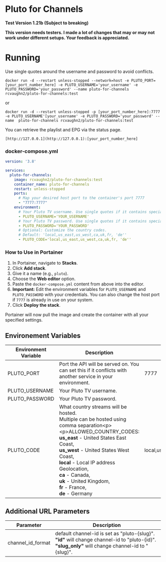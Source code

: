 # Pluto for Channels

**Test Version 1.21b (Subject to breaking)**

**This version needs testers. I made a lot of changes that may or may not work under different setups. Your feedback is appreciated.**



# Running
Use single quotes around the username and password to avoid conflicts.
```
docker run -d --restart unless-stopped --network=host -e PLUTO_PORT=[your_port_number_here] -e PLUTO_USERNAME='your_username' -e PLUTO_PASSWORD='your_password' --name pluto-for-channels rcvaughn2/pluto-for-channels:test
```

or

```
docker run -d --restart unless-stopped -p [your_port_number_here]:7777 -e PLUTO_USERNAME'[your_username' -e PLUTO_PASSWORD='your_password' --name  pluto-for-channels rcvaughn2/pluto-for-channels:test
```

You can retrieve the playlist and EPG via the status page.

```
[http://127.0.0.1](http://127.0.0.1):[your_port_number_here]
```
### **docker-compose.yml**


```yaml
version: '3.8'

services:
  pluto-for-channels:
    image: rcvaughn2/pluto-for-channels:test
    container_name: pluto-for-channels
    restart: unless-stopped
    ports:
      # Map your desired host port to the container's port 7777
      - "7777:7777"
    environment:
      # Your Pluto TV username. Use single quotes if it contains special characters.
      - PLUTO_USERNAME='YOUR_USERNAME'
      # Your Pluto TV password. Use single quotes if it contains special characters.
      - PLUTO_PASSWORD='YOUR_PASSWORD'
      # Optional: Customize the country codes.
      # Default: 'local,us_east,us_west,ca,uk,fr, 'de''
      - PLUTO_CODE='local,us_east,us_west,ca,uk,fr, 'de''
```

### **How to Use in Portainer**

1.  In Portainer, navigate to **Stacks**.
2.  Click **Add stack**.
3.  Give it a name (e.g., `pluto`).
4.  Choose the **Web editor** option.
5.  Paste the `docker-compose.yml` content from above into the editor.
6.  **Important:** Edit the environment variables for `PLUTO_USERNAME` and `PLUTO_PASSWORD` with your credentials. You can also change the host port if `7777` is already in use on your system.
7.  Click **Deploy the stack**.

Portainer will now pull the image and create the container with all your specified settings.

## Environement Variables

| Environment Variable | Description | Default |
|---|---|---|
| PLUTO\_PORT | Port the API will be served on. You can set this if it conflicts with another service in your environment. | 7777 |
| PLUTO\_USERNAME | Your Pluto TV username. | |
| PLUTO\_PASSWORD | Your Pluto TV password. | |
| PLUTO\_CODE | What country streams will be hosted. <br>Multiple can be hosted using comma separation\<p\>\<p\>ALLOWED\_COUNTRY\_CODES:<br>**us\_east** - United States East Coast,<br>**us\_west** - United States West Coast,<br>**local** - Local IP address Geolocation,<br>**ca** - Canada,<br>**uk** - United Kingdom, <br>**fr** - France, <br> **de** - Germany | local,us\_west,us\_east,ca,uk |

## Additional URL Parameters

| Parameter | Description |
|---|---|
| channel\_id\_format | default channel-id is set as "pluto-{slug}".<br>**"id"** will change channel-id to "pluto-{id}".<br>**"slug\_only"** will change channel-id to "{slug}". |
